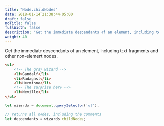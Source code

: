 ```yaml
---
title: "Node.childNodes"
date: 2018-01-14T21:38:44-05:00
draft: false
noTitle: false
fullWidth: false
description: "Get the immediate descendants of an element, including text fragments and other non-element nodes."
weight: 40
---
```


Get the immediate descendants of an element, including text fragments and other non-element nodes.

```html
<ul>
	<!-- The gray wizard -->
	<li>Gandalf</li>
	<li>Radagast</li>
	<li>Hermione</li>
	<!-- The surprise hero -->
	<li>Neville</li>
</ul>
```

```javascript
let wizards = document.querySelector('ul');

// returns all nodes, including the comments
let descendants = wizards.childNodes;
```